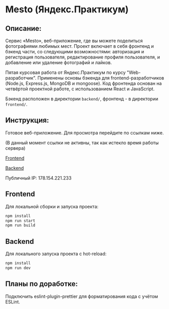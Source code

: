 # Mesto (Яндекс.Практикум)

## **Описание:**

Сервис «Mesto», веб-приложение, где вы можете поделиться фотографиями любимых мест. Проект включает в себя фронтенд и бэкенд части, со следующими возможностями: авторизация и регистрация пользователя, редактирование профиля пользователя, и добавление или удаление фотографий и лайков.

Пятая курсовая работа от Яндекс.Практикум по курсу "Web-разработчик". Применены основы бэкенда для frontend-разработчиков (Node.js, Express.js, MongoDB и mongoose). Код фронтенда основан на четвёртой проектной работе, с использованием React и JavaScript.

Бэкенд расположен в директории `backend/`, фронтенд - в директории `frontend/`.

## **Инструкция:**

Готовое веб-приложение. Для просмотра перейдите по ссылкам ниже.

(В данный момент ссылки не активны, так как истекло время работы сервера)

[Frontend](https://mesto.nikogriffs.nomoredomains.monster)

[Backend](https://api.mesto.nikogriffs.nomoredomains.work)

Публичный IP: 178.154.221.233

## **Frontend**

Для локальной сборки и запуска проекта:

```sh
npm install
npm run start
npm run build
```

## **Backend**

Для локального запуска проекта с hot-reload:

```sh
npm install
npm run dev
```

## **Планы по доработке:**

Подключить eslint-plugin-prettier для форматирования кода с учётом ESLint.
